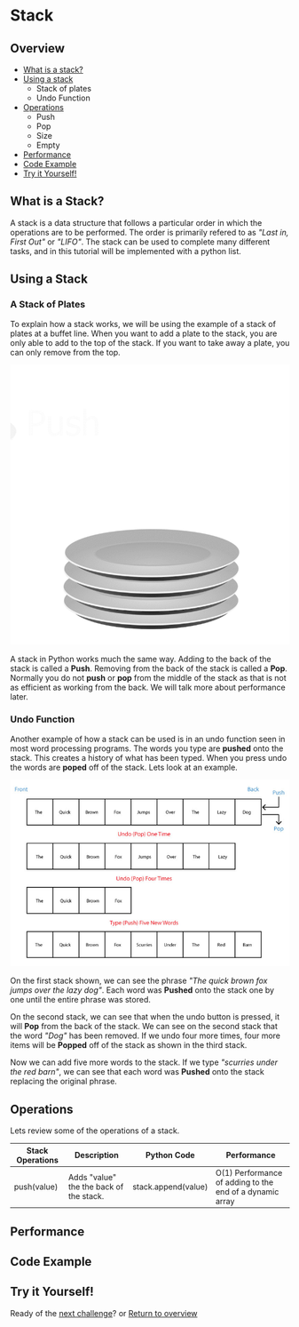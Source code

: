 # Stack

## Overview
* [What is a stack?](#what-is-a-stack)
* [Using a stack](#using-a-stack)
    * Stack of plates
    * Undo Function
* [Operations](#operations)
    * Push
    * Pop
    * Size
    * Empty
* [Performance](#performance)
* [Code Example](#code-example)
* [Try it Yourself!](#try-it-yourself)


## What is a Stack?
A stack is a data structure that follows a particular order in which the operations are to be performed. The order is primarily refered to as *"Last in, First Out"* or *"LIFO"*. The stack can be used to complete many different tasks, and in this tutorial will be implemented with a python list.

## Using a Stack
### **A Stack of Plates**
To explain how a stack works, we will be using the example of a stack of plates at a buffet line. When you want to add a plate to the stack, you are only able to add to the top of the stack. If you want to take away a plate, you can only remove from the top.

![Stack animation](Stack.gif)

A stack in Python works much the same way. Adding to the back of the stack is called a **Push**. Removing from the back of the stack is called a **Pop**. Normally you do not **push** or **pop** from the middle of the stack as that is not as efficient as working from the back. We will talk more about performance later.

### **Undo Function**
Another example of how a stack can be used is in an undo function seen in most word processing programs. The words you type are **pushed** onto the stack. This creates a history of what has been typed. When you press undo the words are **poped** off of the stack. Lets look at an example.

![Undo Example](Undo.jpg)

On the first stack shown, we can see the phrase *"The quick brown fox jumps over the lazy dog"*. Each word was **Pushed** onto the stack one by one until the entire phrase was stored. 

On the second stack, we can see that when the undo button is pressed, it will **Pop** from the back of the stack. We can see on the second stack that the word *"Dog"* has been removed. If we undo four more times, four more items will be **Popped** off of the stack as shown in the third stack.

Now we can add five more words to the stack. If we type *"scurries under the red barn"*, we can see that each word was **Pushed** onto the stack replacing the original phrase.

## Operations
Lets review some of the operations of a stack.

| Stack Operations | Description | Python Code | Performance |
|-|-|-|-|
| push(value)|Adds "value" the the back of the stack.|stack.append(value)|O(1) Performance of adding to the end of a dynamic array|

## Performance

## Code Example

## Try it Yourself!

Ready of the [next challenge](../Linked_list/Linked_list.md)? or [Return to overview](../README.md)
